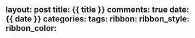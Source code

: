 layout: post
title: {{ title }}
comments: true
date: {{ date }}
categories:
tags:
ribbon:
ribbon_style:
ribbon_color:
---
